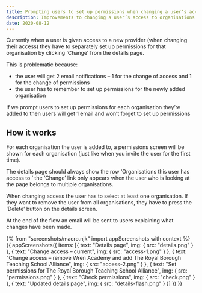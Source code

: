 ```yaml
---
title: Prompting users to set up permissions when changing a user’s access
description: Improvements to changing a user’s access to organisations
date: 2020-08-12
---
```


Currently when a user is given access to a new provider (when changing their access) they have to separately set up permissions for that organisation by clicking ‘Change’ from the details page.

This is problematic because:

* the user will get 2 email notifications – 1 for the change of access and 1 for the change of permissions
* the user has to remember to set up permissions for the newly added organisation

If we prompt users to set up permissions for each organisation they’re added to then users will get 1 email and won’t forget to set up permissions

## How it works

For each organisation the user is added to, a permissions screen will be shown for each organisation (just like when you invite the user for the first time).

The details page should always show the row ‘Organisations this user has access to
’ the ‘Change’ link only appears when the user who is looking at the page belongs to multiple organisations.

When changing access the user has to select at least one organisation. If they want to remove the user from all organisations, they have to press the ‘Delete’ button on the details screen.

At the end of the flow an email will be sent to users explaining what changes have been made.

{% from "screenshots/macro.njk" import appScreenshots with context %}
{{ appScreenshots({
  items: [{
    text: "Details page",
    img: {
      src: "details.png"
    }
  }, {
    text: "Change access – current",
    img: {
      src: "access-1.png"
    }
  }, {
    text: "Change access – remove Wren Academy and add The Royal Borough Teaching School Alliance",
    img: {
      src: "access-2.png"
    }
  }, {
    text: "Set permissions for The Royal Borough Teaching School Alliance",
    img: {
      src: "permissions.png"
    }
  }, {
    text: "Check permissions",
    img: {
      src: "check.png"
    }
  }, {
    text: "Updated details page",
    img: {
      src: "details-flash.png"
    }
  }]
}) }}
